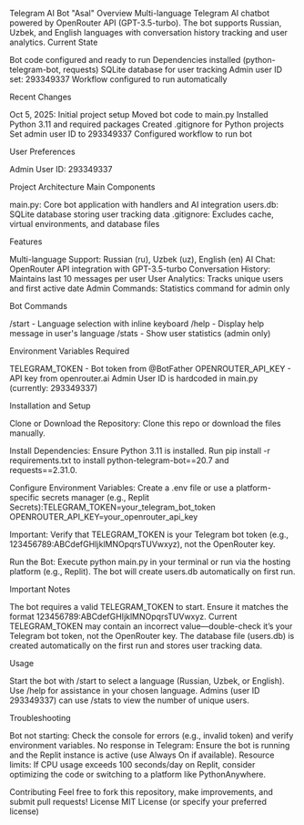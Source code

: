 Telegram AI Bot "Asal"
Overview
Multi-language Telegram AI chatbot powered by OpenRouter API (GPT-3.5-turbo). The bot supports Russian, Uzbek, and English languages with conversation history tracking and user analytics.
Current State

Bot code configured and ready to run
Dependencies installed (python-telegram-bot, requests)
SQLite database for user tracking
Admin user ID set: 293349337
Workflow configured to run automatically

Recent Changes

Oct 5, 2025: Initial project setup
Moved bot code to main.py
Installed Python 3.11 and required packages
Created .gitignore for Python projects
Set admin user ID to 293349337
Configured workflow to run bot



User Preferences

Admin User ID: 293349337

Project Architecture
Main Components

main.py: Core bot application with handlers and AI integration
users.db: SQLite database storing user tracking data
.gitignore: Excludes cache, virtual environments, and database files

Features

Multi-language Support: Russian (ru), Uzbek (uz), English (en)
AI Chat: OpenRouter API integration with GPT-3.5-turbo
Conversation History: Maintains last 10 messages per user
User Analytics: Tracks unique users and first active date
Admin Commands: Statistics command for admin only

Bot Commands

/start - Language selection with inline keyboard
/help - Display help message in user's language
/stats - Show user statistics (admin only)

Environment Variables Required

TELEGRAM_TOKEN - Bot token from @BotFather
OPENROUTER_API_KEY - API key from openrouter.ai
Admin User ID is hardcoded in main.py (currently: 293349337)

Installation and Setup

Clone or Download the Repository:
Clone this repo or download the files manually.


Install Dependencies:
Ensure Python 3.11 is installed.
Run pip install -r requirements.txt to install python-telegram-bot==20.7 and requests==2.31.0.


Configure Environment Variables:
Create a .env file or use a platform-specific secrets manager (e.g., Replit Secrets):TELEGRAM_TOKEN=your_telegram_bot_token
OPENROUTER_API_KEY=your_openrouter_api_key


Important: Verify that TELEGRAM_TOKEN is your Telegram bot token (e.g., 123456789:ABCdefGHIjklMNOpqrsTUVwxyz), not the OpenRouter key.


Run the Bot:
Execute python main.py in your terminal or run via the hosting platform (e.g., Replit).
The bot will create users.db automatically on first run.



Important Notes

The bot requires a valid TELEGRAM_TOKEN to start. Ensure it matches the format 123456789:ABCdefGHIjklMNOpqrsTUVwxyz.
Current TELEGRAM_TOKEN may contain an incorrect value—double-check it’s your Telegram bot token, not the OpenRouter key.
The database file (users.db) is created automatically on the first run and stores user tracking data.

Usage

Start the bot with /start to select a language (Russian, Uzbek, or English).
Use /help for assistance in your chosen language.
Admins (user ID 293349337) can use /stats to view the number of unique users.

Troubleshooting

Bot not starting: Check the console for errors (e.g., invalid token) and verify environment variables.
No response in Telegram: Ensure the bot is running and the Replit instance is active (use Always On if available).
Resource limits: If CPU usage exceeds 100 seconds/day on Replit, consider optimizing the code or switching to a platform like PythonAnywhere.

Contributing
Feel free to fork this repository, make improvements, and submit pull requests!
License
MIT License (or specify your preferred license)
